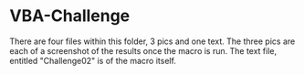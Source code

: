 # VBA-Challenge

There are four files within this folder, 3 pics and one text.  The three pics are each of a screenshot of the results once the macro is run.  The text file, entitled "Challenge02" is of the macro itself.
